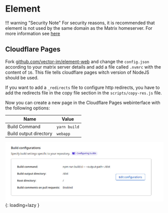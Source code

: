 # Element

!!! warning "Security Note"
    For security reasons, it is recommended that element is not used by the same domain as the Matrix homeserver. For more information see [here](https://github.com/vector-im/element-web#separate-domains)

## Cloudflare Pages

Fork [github.com/vector-im/element-web](https://github.com/vector-im/element-web) and change the `config.json` according
to your matrix server details and add a file called `.nvmrc` with the content of `16`. This file tells cloudflare pages
witch version of NodeJS should be used.

If you want to add a `_redirects` file to configure http redirects, you have to add the redirects file in the copy file
section in the `scripts/copy-res.js` file.

Now you can create a new page in the Cloudflare Pages webinterface with the following options:

| Name                   | Value        |
|------------------------|--------------|
| Build Command          | `yarn build` |
| Build output directory | `webapp`     |

![CF Pages Build Properties](../../img/services/element_cf_pages_1.jpg){: loading=lazy }
